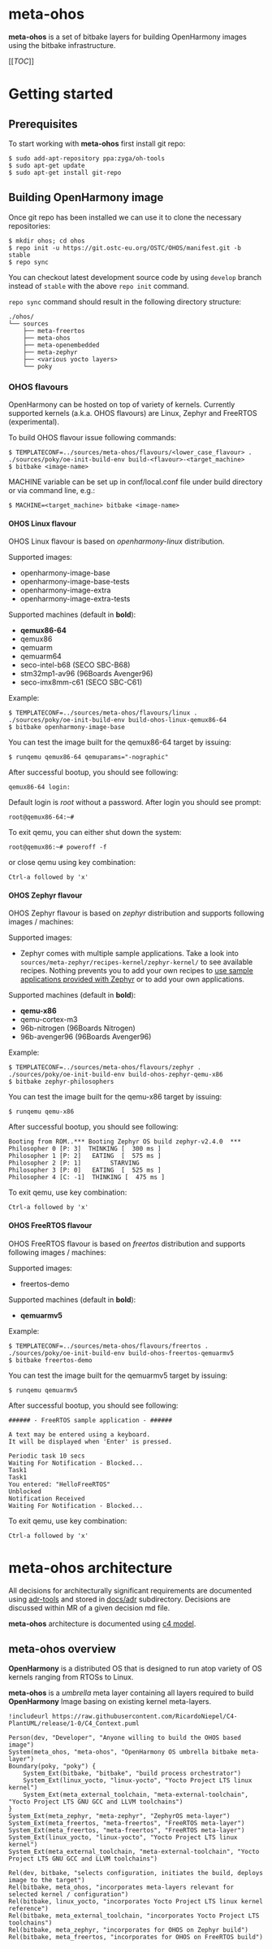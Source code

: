 <!--
SPDX-FileCopyrightText: Huawei Inc.

SPDX-License-Identifier: CC-BY-4.0
-->

meta-ohos
=========

**meta-ohos** is a set of bitbake layers for building OpenHarmony images 
using the bitbake infrastructure.

[[_TOC_]]

# Getting started

## Prerequisites

To start working with **meta-ohos** first install git repo:

    $ sudo add-apt-repository ppa:zyga/oh-tools
    $ sudo apt-get update
    $ sudo apt-get install git-repo

## Building OpenHarmony image

Once git repo has been installed we can use it to clone the necessary repositories:

    $ mkdir ohos; cd ohos
    $ repo init -u https://git.ostc-eu.org/OSTC/OHOS/manifest.git -b stable
    $ repo sync

You can checkout latest development source code by using `develop` branch instead of `stable` with the above `repo init` command.

`repo sync` command should result in the following directory structure:

    ./ohos/
    └── sources
        ├── meta-freertos
        ├── meta-ohos
        ├── meta-openembedded
        ├── meta-zephyr
        ├── <various yocto layers>
        └── poky

### OHOS flavours

OpenHarmony can be hosted on top of variety of kernels.
Currently supported kernels (a.k.a. OHOS flavours) are Linux, Zephyr
and FreeRTOS (experimental).

To build OHOS flavour issue following commands:

    $ TEMPLATECONF=../sources/meta-ohos/flavours/<lower_case_flavour> . ./sources/poky/oe-init-build-env build-<flavour>-<target_machine>
    $ bitbake <image-name>

MACHINE variable can be set up in conf/local.conf file under build directory
or via command line, e.g.:

    $ MACHINE=<target_machine> bitbake <image-name>

#### OHOS Linux flavour

OHOS Linux flavour is based on _openharmony-linux_ distribution.

Supported images:
- openharmony-image-base
- openharmony-image-base-tests
- openharmony-image-extra
- openharmony-image-extra-tests

Supported machines (default in **bold**):
- **qemux86-64**
- qemux86
- qemuarm
- qemuarm64
- seco-intel-b68 (SECO SBC-B68)
- stm32mp1-av96 (96Boards Avenger96)
- seco-imx8mm-c61 (SECO SBC-C61)

Example:

    $ TEMPLATECONF=../sources/meta-ohos/flavours/linux . ./sources/poky/oe-init-build-env build-ohos-linux-qemux86-64
    $ bitbake openharmony-image-base

You can test the image built for the qemux86-64 target by issuing:

    $ runqemu qemux86-64 qemuparams="-nographic"

After successful bootup, you should see following:

    qemux86-64 login:
    
Default login is _root_ without a password.
After login you should see prompt:

    root@qemux86-64:~#

To exit qemu, you can either shut down the system:

    root@qemux86:~# poweroff -f

or close qemu using key combination:

    Ctrl-a followed by 'x'

#### OHOS Zephyr flavour

OHOS Zephyr flavour is based on _zephyr_ distribution and supports following images / machines:

Supported images:
- Zephyr comes with multiple sample applications. Take a look into `sources/meta-zephyr/recipes-kernel/zephyr-kernel/` to see available recipes.
Nothing prevents you to add your own recipes to [use sample applications provided with Zephyr](https://github.com/zephyrproject-rtos/zephyr/tree/master/samples) or to add your own applications.

Supported machines (default in **bold**):
- **qemu-x86**
- qemu-cortex-m3
- 96b-nitrogen (96Boards Nitrogen)
- 96b-avenger96 (96Boards Avenger96)

Example:

    $ TEMPLATECONF=../sources/meta-ohos/flavours/zephyr . ./sources/poky/oe-init-build-env build-ohos-zephyr-qemu-x86
    $ bitbake zephyr-philosophers

You can test the image built for the qemu-x86 target by issuing:

    $ runqemu qemu-x86

After successful bootup, you should see following:

    Booting from ROM..*** Booting Zephyr OS build zephyr-v2.4.0  ***
    Philosopher 0 [P: 3]  THINKING [  300 ms ]
    Philosopher 1 [P: 2]   EATING  [  575 ms ]
    Philosopher 2 [P: 1]        STARVING
    Philosopher 3 [P: 0]   EATING  [  525 ms ]
    Philosopher 4 [C: -1]  THINKING [  475 ms ]

To exit qemu, use key combination:

    Ctrl-a followed by 'x'

#### OHOS FreeRTOS flavour

OHOS FreeRTOS flavour is based on _freertos_ distribution and supports following images / machines:

Supported images:
- freertos-demo

Supported machines (default in **bold**):
- **qemuarmv5**

Example:

    $ TEMPLATECONF=../sources/meta-ohos/flavours/freertos . ./sources/poky/oe-init-build-env build-ohos-freertos-qemuarmv5
    $ bitbake freertos-demo

You can test the image built for the qemuarmv5 target by issuing:

    $ runqemu qemuarmv5

After successful bootup, you should see following:

    ###### - FreeRTOS sample application - ######
    
    A text may be entered using a keyboard.
    It will be displayed when 'Enter' is pressed.
    
    Periodic task 10 secs
    Waiting For Notification - Blocked...
    Task1
    Task1
    You entered: "HelloFreeRTOS"
    Unblocked
    Notification Received
    Waiting For Notification - Blocked...

To exit qemu, use key combination:

    Ctrl-a followed by 'x'

# meta-ohos architecture

All decisions for architecturally significant requirements are documented using 
[adr-tools](https://github.com/npryce/adr-tools) and stored in [docs/adr](./docs/adr) subdirectory.
Decisions are discussed within MR of a given decision md file.

**meta-ohos** architecture is documented using [c4 model](https://c4model.com/).

## meta-ohos overview

**OpenHarmony** is a distributed OS that is designed to run atop variety of OS kernels 
ranging from RTOSs to Linux.

**meta-ohos** is a _umbrella_ meta layer containing all layers required to build
**OpenHarmony** Image basing on existing kernel meta-layers.

```plantuml
!includeurl https://raw.githubusercontent.com/RicardoNiepel/C4-PlantUML/release/1-0/C4_Context.puml

Person(dev, "Developer", "Anyone willing to build the OHOS based image")
System(meta_ohos, "meta-ohos", "OpenHarmony OS umbrella bitbake meta-layer")
Boundary(poky, "poky") {
    System_Ext(bitbake, "bitbake", "build process orchestrator")
    System_Ext(linux_yocto, "linux-yocto", "Yocto Project LTS linux kernel")
    System_Ext(meta_external_toolchain, "meta-external-toolchain", "Yocto Project LTS GNU GCC and LLVM toolchains")
}
System_Ext(meta_zephyr, "meta-zephyr", "ZephyrOS meta-layer")
System_Ext(meta_freertos, "meta-freertos", "FreeRTOS meta-layer")
System_Ext(meta_freertos, "meta-freertos", "FreeRTOS meta-layer")
System_Ext(linux_yocto, "linux-yocto", "Yocto Project LTS linux kernel")
System_Ext(meta_external_toolchain, "meta-external-toolchain", "Yocto Project LTS GNU GCC and LLVM toolchains")

Rel(dev, bitbake, "selects configuration, initiates the build, deploys image to the target")
Rel(bitbake, meta_ohos, "incorporates meta-layers relevant for selected kernel / configuration")
Rel(bitbake, linux_yocto, "incorporates Yocto Project LTS linux kernel reference")
Rel(bitbake, meta_external_toolchain, "incorporates Yocto Project LTS toolchains")
Rel(bitbake, meta_zephyr, "incorporates for OHOS on Zephyr build")
Rel(bitbake, meta_freertos, "incorporates for OHOS on FreeRTOS build")
```

